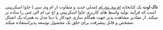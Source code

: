 **ناک اوت** یک کتابخانه [ام وی وی ام](http://en.wikipedia.org/wiki/Model_View_ViewModel) (مدلی جدید و متفاوت از ام 
وی سی ) جاوا اسکریپتی است که فرآیند تولید واسط های کاربری جاوا اسکریپتی و اچ تی ام الی غنی را ساده تر میکند. از مقادیر مشاهده پذیر جهت 
همگام سازی خودکار با دیتا مدل به همراه یک اتصال مشخص و قابل پیشرفت برای خلق یک محصول توسعه پذیراستفاده میکند.
